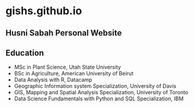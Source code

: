 # gishs.github.io
## Husni Sabah Personal Website

## Education

- MSc in Plant Science, Utah State University
- BSc in Agriculture, American University of Beirut
- Data Analysis with R, Datacamp
- Geographic Information system Specialization, University of Davis
- GIS, Mapping and Spatial Analysis Specialization, University of Toronto
- Data Science Fundamentals with Python and SQL Specialization, IBM
